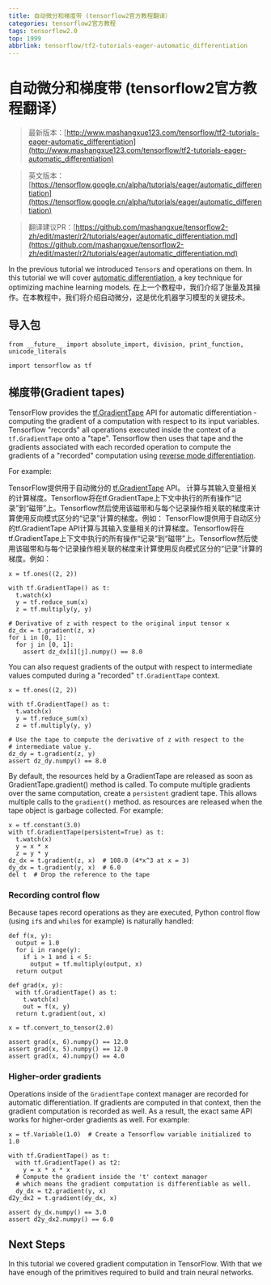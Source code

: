```yaml
---
title: 自动微分和梯度带 (tensorflow2官方教程翻译）
categories: tensorflow2官方教程
tags: tensorflow2.0
top: 1999
abbrlink: tensorflow/tf2-tutorials-eager-automatic_differentiation
---
```


# 自动微分和梯度带 (tensorflow2官方教程翻译）

> 最新版本：[http://www.mashangxue123.com/tensorflow/tf2-tutorials-eager-automatic_differentiation](http://www.mashangxue123.com/tensorflow/tf2-tutorials-eager-automatic_differentiation)

> 英文版本：[https://tensorflow.google.cn/alpha/tutorials/eager/automatic_differentiation](https://tensorflow.google.cn/alpha/tutorials/eager/automatic_differentiation)

> 翻译建议PR：[https://github.com/mashangxue/tensorflow2-zh/edit/master/r2/tutorials/eager/automatic_differentiation.md](https://github.com/mashangxue/tensorflow2-zh/edit/master/r2/tutorials/eager/automatic_differentiation.md)



In the previous tutorial we introduced `Tensor`s and operations on them. In this tutorial we will cover [automatic differentiation](https://en.wikipedia.org/wiki/Automatic_differentiation), a key technique for optimizing machine learning models.
在上一个教程中，我们介绍了张量及其操作。在本教程中，我们将介绍自动微分，这是优化机器学习模型的关键技术。


## 导入包

```
from __future__ import absolute_import, division, print_function, unicode_literals

import tensorflow as tf
```

## 梯度带(Gradient tapes)

TensorFlow provides the [tf.GradientTape](https://www.tensorflow.org/api_docs/python/tf/GradientTape) API for automatic differentiation - computing the gradient of a computation with respect to its input variables. Tensorflow "records" all operations executed inside the context of a `tf.GradientTape` onto a "tape". Tensorflow then uses that tape and the gradients associated with each recorded operation to compute the gradients of a "recorded" computation using [reverse mode differentiation](https://en.wikipedia.org/wiki/Automatic_differentiation).

For example:

TensorFlow提供用于自动微分的 [tf.GradientTape](https://www.tensorflow.org/api_docs/python/tf/GradientTape) API。
计算与其输入变量相关的计算梯度。Tensorflow将在tf.GradientTape上下文中执行的所有操作“记录”到“磁带”上。Tensorflow然后使用该磁带和与每个记录操作相关联的梯度来计算使用反向模式区分的“记录”计算的梯度。例如：
TensorFlow提供用于自动区分的tf.GradientTape API计算与其输入变量相关的计算梯度。Tensorflow将在tf.GradientTape上下文中执行的所有操作“记录”到“磁带”上。Tensorflow然后使用该磁带和与每个记录操作相关联的梯度来计算使用反向模式区分的“记录”计算的梯度。例如：


```
x = tf.ones((2, 2))

with tf.GradientTape() as t:
  t.watch(x)
  y = tf.reduce_sum(x)
  z = tf.multiply(y, y)

# Derivative of z with respect to the original input tensor x
dz_dx = t.gradient(z, x)
for i in [0, 1]:
  for j in [0, 1]:
    assert dz_dx[i][j].numpy() == 8.0
```

You can also request gradients of the output with respect to intermediate values computed during a "recorded" `tf.GradientTape` context.


```
x = tf.ones((2, 2))

with tf.GradientTape() as t:
  t.watch(x)
  y = tf.reduce_sum(x)
  z = tf.multiply(y, y)

# Use the tape to compute the derivative of z with respect to the
# intermediate value y.
dz_dy = t.gradient(z, y)
assert dz_dy.numpy() == 8.0
```

By default, the resources held by a GradientTape are released as soon as GradientTape.gradient() method is called. To compute multiple gradients over the same computation, create a `persistent` gradient tape. This allows multiple calls to the `gradient()` method. as resources are released when the tape object is garbage collected. For example:


```
x = tf.constant(3.0)
with tf.GradientTape(persistent=True) as t:
  t.watch(x)
  y = x * x
  z = y * y
dz_dx = t.gradient(z, x)  # 108.0 (4*x^3 at x = 3)
dy_dx = t.gradient(y, x)  # 6.0
del t  # Drop the reference to the tape
```

### Recording control flow

Because tapes record operations as they are executed, Python control flow (using `if`s and `while`s for example) is naturally handled:


```
def f(x, y):
  output = 1.0
  for i in range(y):
    if i > 1 and i < 5:
      output = tf.multiply(output, x)
  return output

def grad(x, y):
  with tf.GradientTape() as t:
    t.watch(x)
    out = f(x, y)
  return t.gradient(out, x)

x = tf.convert_to_tensor(2.0)

assert grad(x, 6).numpy() == 12.0
assert grad(x, 5).numpy() == 12.0
assert grad(x, 4).numpy() == 4.0

```

### Higher-order gradients

Operations inside of the `GradientTape` context manager are recorded for automatic differentiation. If gradients are computed in that context, then the gradient computation is recorded as well. As a result, the exact same API works for higher-order gradients as well. For example:


```
x = tf.Variable(1.0)  # Create a Tensorflow variable initialized to 1.0

with tf.GradientTape() as t:
  with tf.GradientTape() as t2:
    y = x * x * x
  # Compute the gradient inside the 't' context manager
  # which means the gradient computation is differentiable as well.
  dy_dx = t2.gradient(y, x)
d2y_dx2 = t.gradient(dy_dx, x)

assert dy_dx.numpy() == 3.0
assert d2y_dx2.numpy() == 6.0
```

## Next Steps

In this tutorial we covered gradient computation in TensorFlow. With that we have enough of the primitives required to build and train neural networks.
